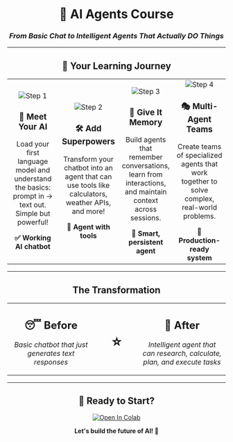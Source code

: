 <div align="center">

# 🤖 AI Agents Course
### *From Basic Chat to Intelligent Agents That Actually DO Things*

---

## 🚀 Your Learning Journey

</div>

<table>
<tr>
<td width="25%" align="center">
<img src="https://img.shields.io/badge/1-Meet%20Your%20AI-blue?style=for-the-badge&logo=robot" alt="Step 1"><br>
<h3>💬 Meet Your AI</h3>
<p>Load your first language model and understand the basics: prompt in → text out. Simple but powerful!</p>
<b>✅ Working AI chatbot</b>
</td>
<td width="25%" align="center">
<img src="https://img.shields.io/badge/2-Add%20Superpowers-green?style=for-the-badge&logo=tools" alt="Step 2"><br>
<h3>🛠️ Add Superpowers</h3>
<p>Transform your chatbot into an agent that can use tools like calculators, weather APIs, and more!</p>
<b>🚀 Agent with tools</b>
</td>
<td width="25%" align="center">
<img src="https://img.shields.io/badge/3-Give%20It%20Memory-orange?style=for-the-badge&logo=brain" alt="Step 3"><br>
<h3>🧠 Give It Memory</h3>
<p>Build agents that remember conversations, learn from interactions, and maintain context across sessions.</p>
<b>🎯 Smart, persistent agent</b>
</td>
<td width="25%" align="center">
<img src="https://img.shields.io/badge/4-Multi%20Agent%20Teams-purple?style=for-the-badge&logo=users" alt="Step 4"><br>
<h3>🎭 Multi-Agent Teams</h3>
<p>Create teams of specialized agents that work together to solve complex, real-world problems.</p>
<b>🌟 Production-ready system</b>
</td>
</tr>
</table>

<div align="center">

---

## The Transformation

<table>
<tr>
<td align="center" width="40%">
<h2>😴 Before</h2>
<p><i>Basic chatbot that just generates text responses</i></p>
</td>
<td align="center" width="20%">
<h1>⭐</h1>
</td>
<td align="center" width="40%">
<h2>🚀 After</h2>
<p><i>Intelligent agent that can research, calculate, plan, and execute tasks</i></p>
</td>
</tr>
</table>

---

## 🎯 Ready to Start?

[![Open In Colab](https://colab.research.google.com/assets/colab-badge.svg)](https://colab.research.google.com/github/yourusername/your-repo/blob/main/tutorial_1.ipynb)

**Let's build the future of AI! 🌟**

</div>
